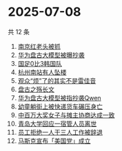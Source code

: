 # 2025-07-08

共 12 条

<!-- BEGIN -->
<!-- 最后更新时间 Tue Jul 08 2025 00:28:59 GMT+0800 (China Standard Time) -->

1. [南京红老头被抓](https://www.zhihu.com/search?q=%E5%8D%97%E4%BA%AC%E7%BA%A2%E8%80%81%E5%A4%B4%E8%A2%AB%E6%8A%93)
1. [华为盘古大模型被曝抄袭](https://www.zhihu.com/search?q=%E5%8D%8E%E4%B8%BA%E7%9B%98%E5%8F%A4%E5%A4%A7%E6%A8%A1%E5%9E%8B%E8%A2%AB%E6%9B%9D%E6%8A%84%E8%A2%AD)
1. [国足0比3韩国队](https://www.zhihu.com/search?q=%E5%9B%BD%E8%B6%B30%E6%AF%943%E9%9F%A9%E5%9B%BD%E9%98%9F)
1. [杭州南站有人坠楼](https://www.zhihu.com/search?q=%E6%9D%AD%E5%B7%9E%E5%8D%97%E7%AB%99%E6%9C%89%E4%BA%BA%E5%9D%A0%E6%A5%BC)
1. [观众“烦”了的其实不是雷佳音](https://www.zhihu.com/search?q=%E8%A7%82%E4%BC%97%E2%80%9C%E7%83%A6%E2%80%9D%E4%BA%86%E7%9A%84%E5%85%B6%E5%AE%9E%E4%B8%8D%E6%98%AF%E9%9B%B7%E4%BD%B3%E9%9F%B3)
1. [盘古之殇长文](https://www.zhihu.com/search?q=%E7%9B%98%E5%8F%A4%E4%B9%8B%E6%AE%87%E9%95%BF%E6%96%87)
1. [华为盘古大模型被指抄袭Qwen](https://www.zhihu.com/search?q=%E5%8D%8E%E4%B8%BA%E7%9B%98%E5%8F%A4%E5%A4%A7%E6%A8%A1%E5%9E%8B%E8%A2%AB%E6%8C%87%E6%8A%84%E8%A2%ADQwen)
1. [幼童躺街上被快递货车碾压身亡](https://www.zhihu.com/search?q=%E5%B9%BC%E7%AB%A5%E8%BA%BA%E8%A1%97%E4%B8%8A%E8%A2%AB%E5%BF%AB%E9%80%92%E8%B4%A7%E8%BD%A6%E7%A2%BE%E5%8E%8B%E8%BA%AB%E4%BA%A1)
1. [中百万大奖女子与摊主协商达成一致](https://www.zhihu.com/search?q=%E4%B8%AD%E7%99%BE%E4%B8%87%E5%A4%A7%E5%A5%96%E5%A5%B3%E5%AD%90%E4%B8%8E%E6%91%8A%E4%B8%BB%E5%8D%8F%E5%95%86%E8%BE%BE%E6%88%90%E4%B8%80%E8%87%B4)
1. [青岛大学回应一宿管人员离世](https://www.zhihu.com/search?q=%E9%9D%92%E5%B2%9B%E5%A4%A7%E5%AD%A6%E5%9B%9E%E5%BA%94%E4%B8%80%E5%AE%BF%E7%AE%A1%E4%BA%BA%E5%91%98%E7%A6%BB%E4%B8%96)
1. [员工拒绝一人干三人工作被辞退](https://www.zhihu.com/search?q=%E5%91%98%E5%B7%A5%E6%8B%92%E7%BB%9D%E4%B8%80%E4%BA%BA%E5%B9%B2%E4%B8%89%E4%BA%BA%E5%B7%A5%E4%BD%9C%E8%A2%AB%E8%BE%9E%E9%80%80)
1. [马斯克宣布「美国党」成立](https://www.zhihu.com/search?q=%E9%A9%AC%E6%96%AF%E5%85%8B%E5%AE%A3%E5%B8%83%E3%80%8C%E7%BE%8E%E5%9B%BD%E5%85%9A%E3%80%8D%E6%88%90%E7%AB%8B)

<!-- END -->
